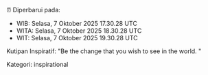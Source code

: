 ⏰ Diperbarui pada:
- WIB: Selasa, 7 Oktober 2025 17.30.28 UTC
- WITA: Selasa, 7 Oktober 2025 18.30.28 UTC
- WIT: Selasa, 7 Oktober 2025 19.30.28 UTC

Kutipan Inspiratif:
"Be the change that you wish to see in the world. "


Kategori: inspirational

